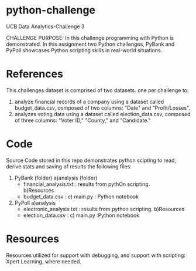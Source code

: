 # python-challenge
UCB Data Analytics-Challenge 3

CHALLENGE PURPOSE: In this challenge programming with Python is demonstrated. In this assignment two Python challenges, PyBank and PyPoll showcases Python scripting skills in real-world situations.

# References
This challenges dataset is comprised of two datasets. one per challenge to: 
1) analyze financial records of a company using a dataset called budget_data.csv, composed of two columns: "Date" and "Profit/Losses".
2) analyzes voting data using a dataset called election_data.csv, composed of three columns: "Voter ID," "County," and "Candidate."

# Code
Source Code stored in this repo demonstrates python scipting to read, derive stats and saving of results the following files: 
1) PyBank (folder)
   a)analysis (folder)
     - financial_analysis.txt : results from pythOn scripting.          
   b)Resources
     - budget_data.csv : 
   c) main.py : Python notebook
3) PyPoll
   a)analysis
     - electronic_analysis.txt  : results from python scripting. 
   b)Resources
     - election_data.csv : 
   c) main.py :Python notebook

# Resources
Resources utilized for support with debugging, and support with scripting: Xpert Learning, where needed.  
